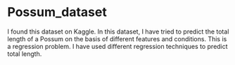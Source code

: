 # Possum_dataset

I found this dataset on Kaggle. In this dataset, I have tried to predict the total length of a Possum on the basis of different features and conditions. This is a regression problem. I have used different regression techniques to predict total length.
